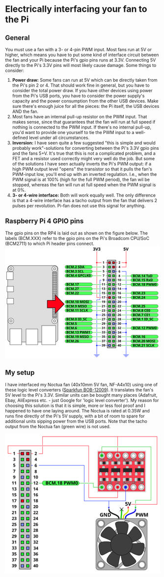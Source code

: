 # Electrically interfacing your fan to the Pi

## General
You must use a fan with a 3- or 4-pin PWM input. Most fans run at 5V or higher, which means you have to put some kind of interface circuit between the fan and your Pi because the Pi's gpio pins runs at 3.3V. Connecting 5V directly to the Pi's 3.3V pins will most likely cause damage. Some things to consider:

1. **Power draw:** Some fans can run at 5V which can be directly taken from the Pi's pin 2 or 4. That should work fine in general, but you have to consider the total power draw. If you have other devices using power from the Pi's USB ports, you have to consider the power supply's capacity and the power consumption from the other USB devices. Make sure there's enough juice for all the pieces: the Pi itself, the USB devices AND the fan.
2. Most fans have an internal pull-up resistor on the PWM input. That makes sense, since that guarantees that the fan will run at full speed if nothing is connected to the PWM input. If there's no internal pull-up, you'd want to provide one yourself to tie the PWM input to a well-defined level under all circumstances.
3. **Inversion:** I have seen quite a few suggested "this is simple and would probably work"-solutions for converting between the Pi's 3.3V gpio pins and the fans 5+V. It's true that this is not a complicated problem, and a FET and a resistor used correctly might very well do the job. But some of the solutions I have seen actually inverts the Pi's PWM output: if a high PWM output level "opens" the transistor so that it pulls the fan's PWM-input low, you'll end up with an inverted regulation. I.e., when the PWM signal is at 100% (high for the full PWM period), the fan wil be stopped, whereas the fan will run at full speed when the PWM signal is at 0%.
4. **3- or 4-wire interface:** Both will work equally well. The only difference is that a 4-wire interface has a tacho output from the fan that delivers 2 pulses per revolution. Pi-fan does not use this signal for anything.

## Raspberry Pi 4 GPIO pins
The gpio pins on the RP4 is laid out as shown on the figure below. The labels (BCM.XXX) refer to the gpio pins on the Pi's Broadcom CPU/SoC (BCM2711) to which Pi header pins connect.
![raspi gpio](images/rpi_simplified_with_gpio.svg "Raspberry Pi gpio")

## My setup
I have interfaced my Noctua fan (40x10mm 5V fan, NF-A4x10) using one of these logic level converters ([Sparkfun BOB-12009](https://www.sparkfun.com/products/12009)). It translates the fan's 5V level to the Pi's 3.3V. Similar units can be bought many places (Adafruit, Ebay, AliExpress etc. - just Google for 'logic level converter'). My reason for choosing this solution is that it is simple, more or less fool proof and I happened to have one laying around. The Noctua is rated at 0.35W and runs fine directly of the Pi's 5V supply, with a bit of room to spare for additional units sipping power from the USB ports. Note that the tacho output from the Noctua fan (green wire) is not used.

![Personal setup](images/myfansetup.svg "My Raspberry Pi 4 fan setup")


